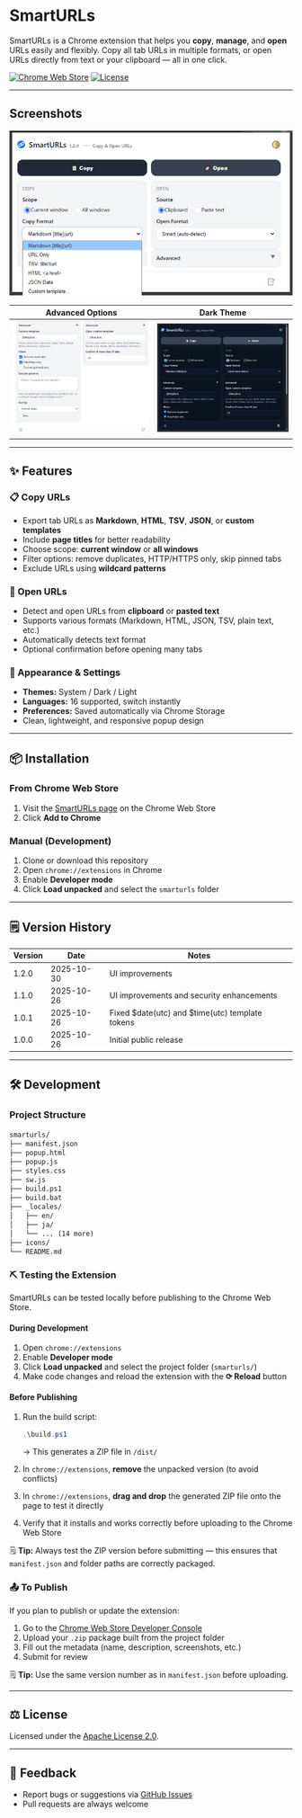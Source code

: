 # SmartURLs

SmartURLs is a Chrome extension that helps you **copy**, **manage**, and **open** URLs easily and flexibly.
Copy all tab URLs in multiple formats, or open URLs directly from text or your clipboard — all in one click.

[![Chrome Web Store](https://img.shields.io/badge/Chrome-Web%20Store-blue.svg)](https://chrome.google.com/webstore/detail/smarturls/your-extension-id)
[![License](https://img.shields.io/badge/License-Apache%202.0-green.svg)](LICENSE)

---

## Screenshots

![SmartURLs Screenshot](./screenshots/screenshot1.png)

| Advanced Options | Dark Theme |
|:----------------:|:-----------:|
| ![Advanced Options](screenshots/screenshot2.png) | ![Dark Theme](screenshots/screenshot4.png) |

---

## ✨ Features

### 📋 Copy URLs

* Export tab URLs as **Markdown**, **HTML**, **TSV**, **JSON**, or **custom templates**
* Include **page titles** for better readability
* Choose scope: **current window** or **all windows**
* Filter options: remove duplicates, HTTP/HTTPS only, skip pinned tabs
* Exclude URLs using **wildcard patterns**

### 🚀 Open URLs

* Detect and open URLs from **clipboard** or **pasted text**
* Supports various formats (Markdown, HTML, JSON, TSV, plain text, etc.)
* Automatically detects text format
* Optional confirmation before opening many tabs

### 🎨 Appearance & Settings

* **Themes:** System / Dark / Light
* **Languages:** 16 supported, switch instantly
* **Preferences:** Saved automatically via Chrome Storage
* Clean, lightweight, and responsive popup design

---

## 📦 Installation

### From Chrome Web Store

1. Visit the [SmartURLs page](https://chromewebstore.google.com/detail/smarturls-copy-and-open-u/ekeecbnnlnmjimahpjnfdognobmabbfb)  on the Chrome Web Store
2. Click **Add to Chrome**

### Manual (Development)

1. Clone or download this repository
2. Open `chrome://extensions` in Chrome
3. Enable **Developer mode**
4. Click **Load unpacked** and select the `smarturls` folder

---

## 🗒 Version History

| Version | Date       | Notes                  |
| ------- | ---------- | ---------------------- |
| 1.2.0   | 2025-10-30 | UI improvements |
| 1.1.0   | 2025-10-26 | UI improvements and security enhancements |
| 1.0.1   | 2025-10-26 | Fixed $date(utc) and $time(utc) template tokens |
| 1.0.0   | 2025-10-26 | Initial public release |

---

## 🛠️ Development

### Project Structure

```text
smarturls/
├── manifest.json
├── popup.html
├── popup.js
├── styles.css
├── sw.js
├── build.ps1
├── build.bat
├── _locales/
│   ├── en/
│   ├── ja/
│   └── ... (14 more)
├── icons/
└── README.md
```

### ⛏️ Testing the Extension

SmartURLs can be tested locally before publishing to the Chrome Web Store.

#### During Development

1. Open `chrome://extensions`
2. Enable **Developer mode**
3. Click **Load unpacked** and select the project folder (`smarturls/`)
4. Make code changes and reload the extension with the **⟳ Reload** button

#### Before Publishing

1. Run the build script:

   ```powershell
   .\build.ps1
   ```

   → This generates a ZIP file in `/dist/`

2. In `chrome://extensions`, **remove** the unpacked version (to avoid conflicts)

3. In `chrome://extensions`, **drag and drop** the generated ZIP file onto the page to test it directly

4. Verify that it installs and works correctly before uploading to the Chrome Web Store

🗒 **Tip:**
Always test the ZIP version before submitting — this ensures that `manifest.json` and folder paths are correctly packaged.

### 📤 To Publish

If you plan to publish or update the extension:

1. Go to the [Chrome Web Store Developer Console](https://chrome.google.com/webstore/devconsole/)
2. Upload your `.zip` package built from the project folder
3. Fill out the metadata (name, description, screenshots, etc.)
4. Submit for review

🗒 **Tip:**
Use the same version number as in `manifest.json` before uploading.

---

## ⚖️ License

Licensed under the [Apache License 2.0](LICENSE).

---

## 💬 Feedback

* Report bugs or suggestions via [GitHub Issues](https://github.com/isshiki/SmartURLs/issues)
* Pull requests are always welcome
